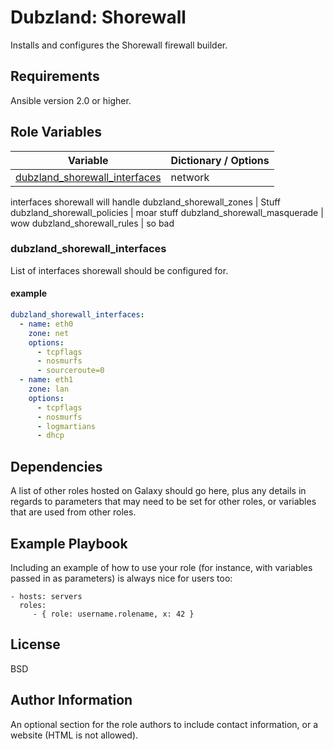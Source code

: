 # Dubzland: Shorewall

Installs and configures the Shorewall firewall builder.

## Requirements

Ansible version 2.0 or higher.

## Role Variables

Variable | Dictionary / Options
--- | ---
[dubzland_shorewall_interfaces](#dubzland_shorewall_interfaces) | network
interfaces shorewall will handle
dubzland_shorewall_zones | Stuff
dubzland_shorewall_policies | moar stuff
dubzland_shorewall_masquerade | wow
dubzland_shorewall_rules | so bad

### <a id="dubzland_shorewall_interfaces"></a>dubzland_shorewall_interfaces

List of interfaces shorewall should be configured for.

#### example
```yaml
dubzland_shorewall_interfaces:
  - name: eth0
    zone: net
    options:
      - tcpflags
      - nosmurfs
      - sourceroute=0
  - name: eth1
    zone: lan
    options:
      - tcpflags
      - nosmurfs
      - logmartians
      - dhcp
```

Dependencies
------------

A list of other roles hosted on Galaxy should go here, plus any details in regards to parameters that may need to be set for other roles, or variables that are used from other roles.

Example Playbook
----------------

Including an example of how to use your role (for instance, with variables passed in as parameters) is always nice for users too:

    - hosts: servers
      roles:
         - { role: username.rolename, x: 42 }

License
-------

BSD

Author Information
------------------

An optional section for the role authors to include contact information, or a website (HTML is not allowed).
